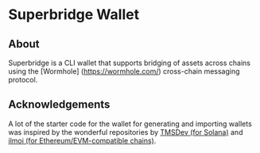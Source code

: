 # Superbridge Wallet 

## About
Superbridge is a CLI wallet that supports bridging of assets across chains using the [Wormhole] (https://wormhole.com/) cross-chain messaging protocol. 

## Acknowledgements 

A lot of the starter code for the wallet for generating and importing wallets was inspired by the wonderful repositories by [TMSDev (for Solana)](https://github.com/tmsdev82/solana-wallet-tutorial) and [ilmoi (for Ethereum/EVM-compatible chains)](https://github.com/ilmoi/eth-rust-wallet).


